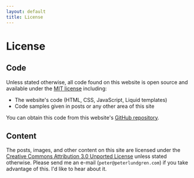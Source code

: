 ```yaml
---
layout: default
title: License
---
```



License
=======


Code
----

Unless stated otherwise, all code found on this website is open source and
available under the [MIT license][1] including:

*   The website's code (HTML, CSS, JavaScript, Liquid templates)
*   Code samples given in posts or any other area of this site

You can obtain this code from this website's [GitHub repository][2].


Content
-------

The posts, images, and other content on this site are licensed under the
[Creative Commons Attribution 3.0 Unported License][3] unless stated otherwise.
Please send me an e-mail (`peter@peterlundgren.com`) if you take advantage of
this. I'd like to hear about it.

  [1]: http://opensource.org/licenses/mit-license.php
  [2]: https://github.com/peterlundgren/peterlundgren.github.com
  [3]: http://creativecommons.org/licenses/by/3.0/
